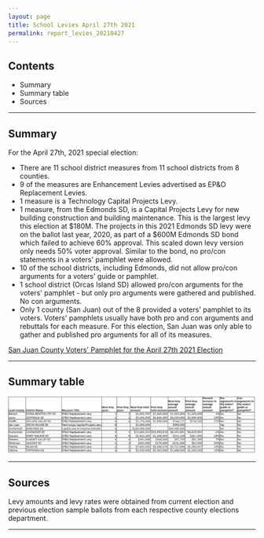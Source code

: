 ```yaml
---
layout: page
title: School Levies April 27th 2021
permalink: report_levies_20210427
---
```



## Contents
- Summary
- Summary table
- Sources

___

## Summary

For the April 27th, 2021 special election:
- There are 11 school district measures from 11 school districts from 8 counties. 
- 9 of the measures are Enhancement Levies advertised as EP&O Replacement Levies.
- 1 measure is a Technology Capital Projects Levy.
- 1 measure, from the Edmonds SD, is a Capital Projects Levy for new building construction and building maintenance. This is the largest levy this election at $180M. The projects in this 2021 Edmonds SD levy were 
on the ballot last year, 2020, as part of a $600M Edmonds SD bond which failed to achieve 60% approval. This scaled down levy version only needs 50% voter approval. Similar to the bond, no pro/con statements in a voters' pamphlet 
were allowed.
- 10 of the school districts, including Edmonds, did not allow pro/con arguments for a voters' guide or pamphlet.
- 1 school district (Orcas Island SD) allowed pro/con arguments for the voters' pamphlet - but only pro arguments were gathered and published. No con arguments.
- Only 1 county (San Juan) out of the 8 provided a voters' pamphlet to its voters. Voters' pamphlets usually have both pro and con arguments and rebuttals for each measure. For this election, San Juan was only able to gather and published pro arguments
for all of its measures.

[San Juan County Voters' Pamphlet for the April 27th 2021 Election](https://www.sanjuanco.com/DocumentCenter/View/22545/FINAL---2021-April-Special-Local-Voters-Pamphlet?bidId=)

___

## Summary table

![Summary table](pagesManual/LeviesReport/SchoolDistrictMeasures20210427.png "Summary table")

___

## Sources

Levy amounts and levy rates were obtained from current election and previous election sample ballots from each respective county elections department. 

___
